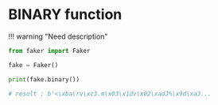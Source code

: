 # **BINARY** function

!!! warning "Need description"

```py
from faker import Faker

fake = Faker()

print(fake.binary())

# result : b'<\xba\rv\xc3.m\x03\x1dv\x02\xadJ%\x9d\xa3...

```
